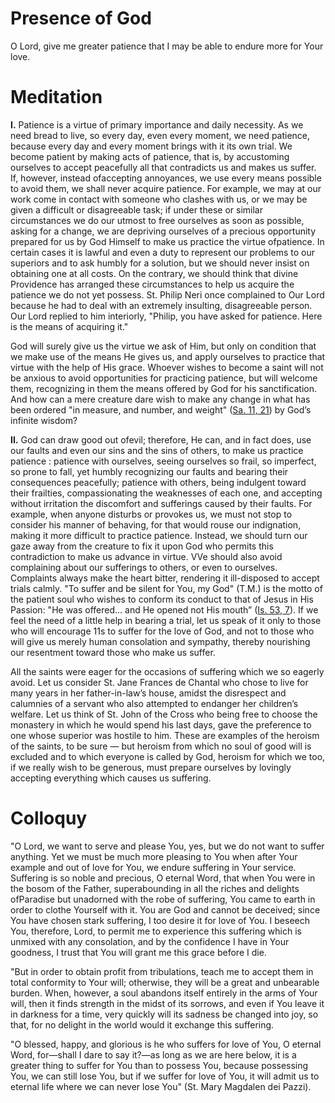 # Presence of God

O Lord, give me greater patience that I may be able to endure more for Your love.

# Meditation

**I.** Patience is a virtue of primary importance and daily necessity. As we need bread to live, so every day, even every moment, we need patience, because every day and every moment brings with it its own trial. We become patient by making acts of patience, that is, by accustoming ourselves to accept peacefully all that contradicts us and makes us suffer. If, however, instead ofaccepting annoyances, we use every means possible to avoid them, we shall never acquire patience. For example, we may at our work come in contact with someone who clashes with us, or we may be given a difficult or disagreeable task; if under these or similar circumstances we do our utmost to free ourselves as soon as possible, asking for a change, we are depriving ourselves of a precious opportunity prepared for us by God Himself to make us practice the virtue ofpatience. In certain cases it is lawful and even a duty to represent our problems to our superiors and to ask humbly for a solution, but we should never insist on obtaining one at all costs. On the contrary, we should think that divine Providence has arranged these circumstances to help us acquire the patience we do not yet possess. St. Philip Neri once complained to Our Lord because he had to deal with an extremely insulting, disagreeable person. Our Lord replied to him interiorly, "Philip, you have asked for patience. Here is the means of acquiring it."

God will surely give us the virtue we ask of Him, but only on condition that we make use of the means He gives us, and apply ourselves to practice that virtue with the help of His grace. Whoever wishes to become a saint will not be anxious to avoid opportunities for practicing patience, but will welcome them, recognizing in them the means offered by God for his sanctification. And how can a mere creature dare wish to make any change in what has been ordered "in measure, and number, and weight" ([Sa. 11, 21](https://vulgata.online/bible/Sa.11?ed=DR2&vfn=DR2.Sa.11.21:vs)) by God’s infinite wisdom?

**II.** God can draw good out ofevil; therefore, He can, and in fact does, use our faults and even our sins and the sins of others, to make us practice patience : patience with ourselves, seeing ourselves so frail, so imperfect, so prone to fall, yet humbly recognizing our faults and bearing their consequences peacefully; patience with others, being indulgent toward their frailties, compassionating the weaknesses of each one, and accepting without irritation the discomfort and sufferings caused by their faults. For example, when anyone disturbs or provokes us, we must not stop to consider his manner of behaving, for that would rouse our indignation, making it more difficult to practice patience. Instead, we should turn our gaze away from the creature to fix it upon God who permits this contradiction to make us advance in virtue. VVe should also avoid complaining about our sufferings to others, or even to ourselves. Complaints always make the heart bitter, rendering it ill-disposed to accept trials calmly. "To suffer and be silent for You, my God" (T.M.) is the motto of the patient soul who wishes to conform its conduct to that of Jesus in His Passion: "He was offered... and He opened not His mouth” ([Is. 53, 7](https://vulgata.online/bible/Is.53?ed=DR2&vfn=DR2.Is.53.7:vs)). If we feel the need of a little help in bearing a trial, let us speak of it only to those who will encourage 11s to suffer for the love of God, and not to those who will give us merely human consolation and sympathy, thereby nourishing our resentment toward those who make us suffer. 

All the saints were eager for the occasions of suffering which we so eagerly avoid. Let us consider St. Jane Frances de Chantal who chose to live for many years in her father-in-law’s house, amidst the disrespect and calumnies of a servant who also attempted to endanger her children’s welfare. Let us think of St. John of the Cross who being free to choose the monastery in which he would spend his last days, gave the preference to one whose superior was hostile to him. These are examples of the heroism of the saints, to be sure — but heroism from which no soul of good will is excluded and to which everyone is called by God, heroism for which we too, if we really wish to be generous, must prepare ourselves by lovingly accepting everything which causes us suffering.

# Colloquy

"O Lord, we want to serve and please You, yes, but we do not want to suffer anything. Yet we must be much more pleasing to You when after Your example and out of love for You, we endure suffering in Your service. Suffering is so noble and precious, O eternal Word, that when You were in the bosom of the Father, superabounding in all the riches and delights ofParadise but unadorned with the robe of suffering, You came to earth in order to clothe Yourself with it. You are God and cannot be deceived; since You have chosen stark suffering, I too desire it for love of You. I beseech You, therefore, Lord, to permit me to experience this suffering which is unmixed with any consolation, and by the confidence I have in Your goodness, I trust that You will grant me this grace before I die.

"But in order to obtain profit from tribulations, teach me to accept them in total conformity to Your will; otherwise, they will be a great and unbearable burden. When, however, a soul abandons itself entirely in the arms of Your will, then it finds strength in the midst of its sorrows, and even if You leave it in darkness for a time, very quickly will its sadness be changed into joy, so that, for no delight in the world would it exchange this suffering.

"O blessed, happy, and glorious is he who suffers for love of You, O eternal Word, for—shall I dare to say it?—as long as we are here below, it is a greater thing to suffer for You than to possess You, because possessing You, we can still lose You, but if we suffer for love of You, it will admit us to eternal life where we can never lose You" (St. Mary Magdalen dei Pazzi).
